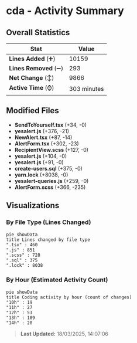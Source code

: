 # cda - Activity Summary 

## Overall Statistics

| Stat                   | Value                                                             |
| ---------------------- | ----------------------------------------------------------------- |
| **Lines Added** (➕)   | 10159                                          |
| **Lines Removed** (➖) | 293                                        |
| **Net Change** (↕)    | 9866                |
| **Active Time** (⌚)   | 303 minutes |


## Modified Files
- **SendToYourself.tsx** (+34, -0)
- **yesalert.js** (+376, -21)
- **NewAlert.tsx** (+87, -14)
- **AlertForm.tsx** (+302, -23)
- **RecipientView.scss** (+127, -0)
- **yesalert.js** (+104, -0)
- **yesalert.js** (+91, -0)
- **create-users.sql** (+375, -0)
- **yarn.lock** (+8038, -0)
- **yesalert-queries.js** (+259, -0)
- **AlertForm.scss** (+366, -235)

## Visualizations

### By File Type (Lines Changed)

```mermaid
pie showData
title Lines changed by file type
".tsx" : 460
".js" : 851
".scss" : 728
".sql" : 375
".lock" : 8038
```

### By Hour (Estimated Activity Count)

```mermaid
pie showData
title Coding activity by hour (count of changes)
"10h" : 19
"11h" : 27
"12h" : 53
"13h" : 109
"14h" : 20
```


> **Last Updated:** 18/03/2025, 14:07:06